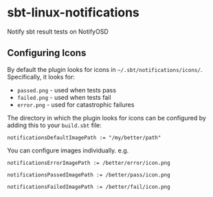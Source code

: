 # sbt-linux-notifications
Notify sbt result tests on NotifyOSD

## Configuring Icons

By default the plugin looks for icons in `~/.sbt/notifications/icons/`.  Specifically, it looks for:

* `passed.png` - used when tests pass
* `failed.png` - used when tests fail
* `error.png` - used for catastrophic failures

The directory in which the plugin looks for icons can be configured by adding this to your `build.sbt` file:

    notificationsDefaultImagePath := "/my/better/path"

You can configure images individually.  e.g.

    notificationsErrorImagePath := /better/error/icon.png

    notificationsPassedImagePath := /better/pass/icon.png

    notificationsFailedImagePath := /better/fail/icon.png

